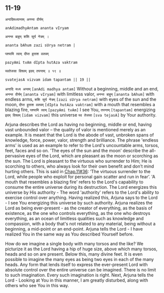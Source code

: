 ## 11-19


```shloka-sa
अनादिमध्यान्तम् अनन्त वीर्यम्
```
```shloka-sa-hk
anAdimadhyAntam ananta vIryam
```
```shloka-sa
अनन्त बाहुम् शशि सूर्य नेत्रम् ।
```
```shloka-sa-hk
ananta bAhum zazi sUrya netram |
```
```shloka-sa
पश्यामि त्वाम् दीप्त हुताश वक्त्रम्
```
```shloka-sa-hk
pazyAmi tvAm dIpta hutAza vaktram
```
```shloka-sa
स्वतेजसा विश्वम् इदम् तपन्तम् ॥ १९ ॥
```
```shloka-sa-hk
svatejasA vizvam idam tapantam || 19 ||
```

`अनादि मध्य अन्तम्` `[anAdi madhya antam]` Without a beginning, middle and an end, `अनन्त वीर्यम्` `[ananta vIryam]` with limitless valor, `अनन्त बाहुम्` `[ananta bAhum]` with endless arms, `शशि सूर्य नेत्रम्` `[zazi sUrya netram]` with eyes of the sun and the moon, `दीप्त हुताश वक्त्रम्` `[dIpta hutAza vaktram]` with a mouth that resembles a blazing fire, `पश्यामि त्वाम्` `[pazyAmi tvAm]` I see You, `तपन्तम्` `[tapantam]` energizing `इदम् विश्वम्` `[idam vizvam]` this universe `स्व तेजसा` `[sva tejasA]` by Your authority.

Arjuna describes the Lord as having no beginning, middle or end, having vast unbounded valor – the quality of valor is mentioned merely as an example. It is meant that the Lord is the abode of vast, unbroken spans of knowledge, force, power, valor, strength and brilliance. 
The phrase 'endless arms' is used as an example to refer to the Lord's uncountable arms, torsos, feet, faces and so on. 
'The eyes of the sun and the moon' describe the all-pervasive eyes of the Lord, which are pleasant as the moon or scorching as the sun. The Lord is pleasant to the virtuous who surrender to Him; He is scorching to others, who always look for their own benefit and don’t mind hurting others. This is said in [Chap.11#36](_36): ‘The virtuous surrender to the Lord, while people who exploit for personal gain scatter and run in fear’. 
'A mouth that resembles a blazing fire' refers to the Lord's capability to consume the entire universe during its destruction. The Lord energizes this universe by His authority - The word 'authority' refers to the Lord's ability to exercise control over anything. Having realized this, Arjuna says to the Lord - I see You energizing this universe by such authority.
Arjuna realizes the Lord as being ever-present - as the creator of everything, as the basis of existence, as the one who controls everything, as the one who destroys everything, as an ocean of limitless qualities such as knowledge and compassion, with a body that's not related to any material, being without a beginning, a mid-point or an end-point. Arjuna tells the Lord - I have realized You in the same way as You described Yourself before.



How do we imagine a single body with many torsos and the like? We picturize it as the Lord having a hip of huge size, above which many torsos, heads and so on are present. Below this, many divine feet. It is even possible to imagine the many eyes as being two eyes in each of the many heads.
Any form that lends itself to express the ever-present Lord with absolute control over the entire universe can be imagined. There is no limit to such imagination. Every such imagination is right.
Next, Arjuna tells the Lord - Looking at You in this manner, I am greatly disturbed, along with others who see You in this way.

